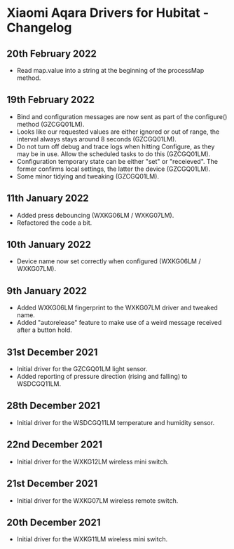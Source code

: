 # Xiaomi Aqara Drivers for Hubitat - Changelog

## 20th February 2022

- Read map.value into a string at the beginning of the processMap method.

## 19th February 2022

- Bind and configuration messages are now sent as part of the configure() method (GZCGQ01LM).
- Looks like our requested values are either ignored or out of range, the interval always stays around 8 seconds (GZCGQ01LM).
- Do not turn off debug and trace logs when hitting Configure, as they may be in use. Allow the scheduled tasks to do this (GZCGQ01LM).
- Configuration temporary state can be either "set" or "receieved". The former confirms local settings, the latter the device (GZCGQ01LM).
- Some minor tidying and tweaking (GZCGQ01LM).

## 11th January 2022

- Added press debouncing (WXKG06LM / WXKG07LM).
- Refactored the code a bit.

## 10th January 2022

- Device name now set correctly when configured (WXKG06LM / WXKG07LM).

## 9th January 2022

- Added WXKG06LM fingerprint to the WXKG07LM driver and tweaked name.
- Added "autorelease" feature to make use of a weird message received after a button hold.

## 31st December 2021

- Initial driver for the GZCGQ01LM light sensor.
- Added reporting of pressure direction (rising and falling) to WSDCGQ11LM.

## 28th December 2021

- Initial driver for the WSDCGQ11LM temperature and humidity sensor.

## 22nd December 2021

- Initial driver for the WXKG12LM wireless mini switch.

## 21st December 2021

- Initial driver for the WXKG07LM wireless remote switch.

## 20th December 2021

- Initial driver for the WXKG11LM wireless mini switch.